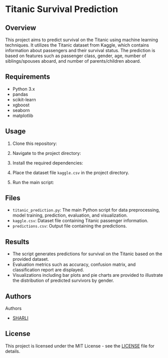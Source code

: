 # Titanic Survival Prediction

## Overview
This project aims to predict survival on the Titanic using machine learning techniques. It utilizes the Titanic dataset from Kaggle, which contains information about passengers and their survival status. The prediction is based on features such as passenger class, gender, age, number of siblings/spouses aboard, and number of parents/children aboard.

## Requirements
- Python 3.x
- pandas
- scikit-learn
- xgboost
- seaborn
- matplotlib

## Usage
1. Clone this repository:
2. Navigate to the project directory:
3. Install the required dependencies:
4. Place the dataset file `kaggle.csv` in the project directory.

5. Run the main script:

## Files
- `titanic_prediction.py`: The main Python script for data preprocessing, model training, prediction, evaluation, and visualization.
- `kaggle.csv`: Dataset file containing Titanic passenger information.
- `predictions.csv`: Output file containing the predictions.

## Results
- The script generates predictions for survival on the Titanic based on the provided dataset.
- Evaluation metrics such as accuracy, confusion matrix, and classification report are displayed.
- Visualizations including bar plots and pie charts are provided to illustrate the distribution of predicted survivors by gender.

## Authors
 Authors
- [SHARLI](https://github.com/SharliM)


## License
This project is licensed under the MIT License - see the [LICENSE](LICENSE) file for details.
